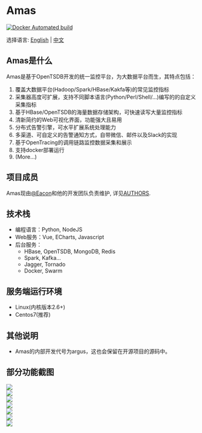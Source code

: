 # Amas

[![Docker Automated build](https://img.shields.io/docker/automated/jrottenberg/ffmpeg.svg)]()


选择语言: [English](README.md) | [中文](README_ch.md)

## Amas是什么
Amas是基于OpenTSDB开发的统一监控平台，为大数据平台而生，其特点包括：  
1. 覆盖大数据平台(Hadoop/Spark/HBase/Kakfa等)的常见监控指标
2. 采集器高度可扩展，支持不同脚本语言(Python/Perl/Shell/...)编写的的自定义采集指标
3. 基于HBase/OpenTSDB的海量数据存储架构，可快速读写大量监控指标
4. 清新简约的Web可视化界面，功能强大且易用
5. 分布式告警引擎，可水平扩展系统处理能力
6. 多渠道、可自定义的告警通知方式，自带微信、邮件以及Slack的实现
7. 基于OpenTracing的调用链路监控数据采集和展示
8. 支持docker部署运行
9. (More...)

## 项目成员
Amas现由[@Eacon](https://github.com/EaconTang)和他的开发团队负责维护, 详见[AUTHORS](AUTHORS).

## 技术栈
* 编程语言：Python, NodeJS
* Web服务：Vue, ECharts, Javascript
* 后台服务：
    - HBase, OpenTSDB, MongoDB, Redis
    - Spark, Kafka...
    - Jagger, Tornado
    - Docker, Swarm


## 服务端运行环境
* Linux(内核版本2.6+)
* Centos7(推荐)

## 其他说明
* Amas的内部开发代号为argus，这也会保留在开源项目的源码中。

<!--
## Docker快捷部署

1）如果你了解并安装了Docker，可以用以下命令一键运行，快速体验其界面功能：
```

```
2）如果你熟悉容器编排Docker-Compose，推荐使用以下方式运行：
```

``` -->
<!--

## 生产环境部署指南
 -->

## 部分功能截图
![](./docs/img/Dashboard1.png)  
![](./docs/img/Dashboard2.png)  
![](./docs/img/chartview.png)  
![](./docs/img/alert1.png)  
![](./docs/img/alert2.png)  
![](./docs/img/callchain1.png)  
![](./docs/img/callchain2.png)  


<!-- ## 技术架构 -->
